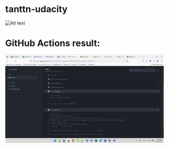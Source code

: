 # tanttn-udacity


![Alt text](https://github.com/tanttn-udacity/tanttn-udacity/actions/workflows/pythonapp.yml/badge.svg)

# GitHub Actions result:

![Alt text](image.png)